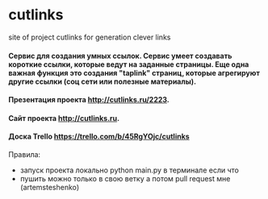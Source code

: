# cutlinks
site of project cutlinks for generation clever links

#### Сервис для создания умных ссылок. Сервис умеет создавать короткие ссылки, которые ведут на заданные страницы. Еще одна важная функция это создания "taplink" страниц, которые агрегируют другие ссылки (соц сети или полезные материалы). 
  
#### Презентация проекта http://cutlinks.ru/2223. 
#### Сайт проекта http://cutlinks.ru.  
#### Доска Trello https://trello.com/b/45RgYOjc/cutlinks

Правила:
- запуск проекта локально python main.py в терминале если что
- пушить можно только в свою ветку а потом pull request мне (artemsteshenko)
